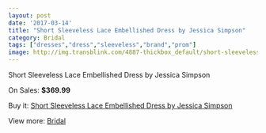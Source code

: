 ```yaml
---
layout: post
date: '2017-03-14'
title: "Short Sleeveless Lace Embellished Dress by Jessica Simpson"
category: Bridal
tags: ["dresses","dress","sleeveless","brand","prom"]
image: http://img.transblink.com/4887-thickbox_default/short-sleeveless-lace-embellished-dress-by-jessica-simpson.jpg
---
```

Short Sleeveless Lace Embellished Dress by Jessica Simpson

On Sales: **$369.99**
<a href="https://www.transblink.com/en/bridal/1533-short-sleeveless-lace-embellished-dress-by-jessica-simpson.html"><amp-img layout="responsive" width="600" height="600" src="//img.transblink.com/4887-thickbox_default/short-sleeveless-lace-embellished-dress-by-jessica-simpson.jpg" alt="Short Sleeveless Lace Embellished Dress by Jessica Simpson 0" /></a>
<a href="https://www.transblink.com/en/bridal/1533-short-sleeveless-lace-embellished-dress-by-jessica-simpson.html"><amp-img layout="responsive" width="600" height="600" src="//img.transblink.com/4889-thickbox_default/short-sleeveless-lace-embellished-dress-by-jessica-simpson.jpg" alt="Short Sleeveless Lace Embellished Dress by Jessica Simpson 1" /></a>
<a href="https://www.transblink.com/en/bridal/1533-short-sleeveless-lace-embellished-dress-by-jessica-simpson.html"><amp-img layout="responsive" width="600" height="600" src="//img.transblink.com/4888-thickbox_default/short-sleeveless-lace-embellished-dress-by-jessica-simpson.jpg" alt="Short Sleeveless Lace Embellished Dress by Jessica Simpson 2" /></a>

Buy it: [Short Sleeveless Lace Embellished Dress by Jessica Simpson](https://www.transblink.com/en/bridal/1533-short-sleeveless-lace-embellished-dress-by-jessica-simpson.html "Short Sleeveless Lace Embellished Dress by Jessica Simpson")

View more: [Bridal](https://www.transblink.com/en/3-bridal "Bridal")